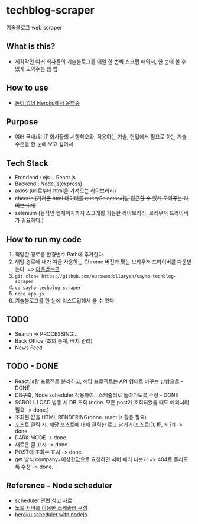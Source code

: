 # techblog-scraper
기술블로그 web scraper

## What is this?
- 제각각인 여러 회사들의 기술블로그를 매일 한 번씩 스크랩 해와서, 한 눈에 볼 수 있게 도와주는 웹 앱

## How to use
- [돈이 없어 Heroku에서 운영중](https://techblog-scraper.herokuapp.com/)

## Purpose
- 여러 국내/외 IT 회사들의 시행착오와, 적용하는 기술, 현업에서 필요로 하는 기술 수준을 한 눈에 보고 싶어서

## Tech Stack
- Frondend : ejs + React.js
- Backend : Node.js(express)
- <del>axios (url로부터 html을 가져오는 라이브러리)</del>
- <del>cheerio (가져온 html 데이터를 querySelector처럼 접근할 수 있게 도와주는 라이브러리)</del>
- selenium (동적인 웹페이지까지 스크래핑 가능한 라이브러리. 브라우저 드라이버가 필요하다.)

## How to run my code
1. 적당한 경로를 환경변수 Path에 추가한다.
2. 해당 경로에 내가 지금 사용하는 Chrome 버전과 맞는 브라우저 드라이버를 다운받는다. => [다운받는곳](https://sites.google.com/a/chromium.org/chromedriver/downloads)
3. `git clone https://github.com/eurowondollaryen/sayho-techblog-scraper`
4. `cd sayho-techblog-scraper`
5. `node app.js`
6. 기술블로그를 한 눈에 리스트업해서 볼 수 있다.

## TODO
- Search => PROCESSING...
- Back Office (조회 통계, 배치 관리)
- News Feed

## TODO - DONE
- React.js랑 프로젝트 분리하고, 해당 프로젝트는 API 형태로 바꾸는 방향으로 - DONE
- DB구축, Node scheduler 적용하여.. 스케쥴러로 돌아가도록 수정 - DONE
- SCROLL LOAD 발동 시 DB 조회 (done. 모든 post가 조회되었을 때도 예외처리 필요 -> done.)
- 조회된 값을 HTML RENDERING(done. react.js 활용 필요)
- 포스트 클릭 시, 해당 포스트에 대해 클릭한 로그 남기기(포스트ID, IP, 시간) -> done.
- DARK MODE -> done.
- 새로운 글 표시 -> done.
- POST에 조회수 표시 -> done.
- get 방식 company=이상한값으로 요청하면 서버 에러 나는거 => 404로 돌리도록 수정 -> done.

## Reference - Node scheduler
- scheduler 관련 참고 자료
- [노드 서버를 이용한 스케쥴러 구성](https://bblog.tistory.com/307)
- [heroku scheduler with nodejs](http://www.modeo.co/blog/2015/1/8/heroku-scheduler-with-nodejs-tutorial)
